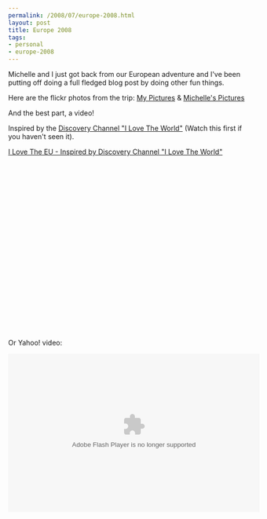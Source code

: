 ```yaml
--- 
permalink: /2008/07/europe-2008.html
layout: post
title: Europe 2008
tags: 
- personal
- europe-2008
---
```

Michelle and I just got back from our European adventure and I've been putting off doing a full fledged blog post by doing other fun things.

Here are the flickr photos from the trip: <a href="http://flickr.com/photos/ptarjan/sets/72157606136696465/">My Pictures</a> &amp; <a href="http://flickr.com/photos/ptarjan/sets/72157606142319086/">Michelle's Pictures</a>

And the best part, a video!

Inspired by the <a href="http://www.youtube.com/watch?v=at_f98qOGY0">Discovery Channel  "I Love The World"</a> (Watch this first if you haven't seen it).

[I Love The EU - Inspired by Discovery Channel "I Love The World"](http://www.youtube.com/watch?v=7Gb_KlpFgCk)

<object width="425" height="344"><param name="movie" value="http://www.youtube.com/v/7Gb_KlpFgCk&hl=en&fs=1&ap=%2526fmt%3D18"></param><param name="allowFullScreen" value="true"></param><embed src="http://www.youtube.com/v/7Gb_KlpFgCk&hl=en&fs=1&ap=%2526fmt%3D18" type="application/x-shockwave-flash" allowfullscreen="true" width="425" height="344"></embed></object>

Or Yahoo! video:

<object width="512" height="323"><param name="movie" value="http://d.yimg.com/static.video.yahoo.com/yep/YV_YEP.swf?ver=2.2.7.1" /><param name="allowFullScreen" value="true" /><param name="bgcolor" value="#000000" /><param name="flashVars" value="id=8795811&vid=3089442&lang=en-us&intl=us&thumbUrl=http%3A//us.i1.yimg.com/us.yimg.com/p/i/bcst/videosearch/4094/68175732.jpeg&embed=1" /><embed src="http://d.yimg.com/static.video.yahoo.com/yep/YV_YEP.swf?ver=2.2.7.1" type="application/x-shockwave-flash" width="512" height="323" allowFullScreen="true" bgcolor="#000000" flashVars="id=8795811&vid=3089442&lang=en-us&intl=us&thumbUrl=http%3A//us.i1.yimg.com/us.yimg.com/p/i/bcst/videosearch/4094/68175732.jpeg&embed=1" ></embed></object>
